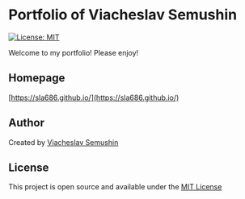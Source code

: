 # Portfolio of Viacheslav Semushin

[![License: MIT](https://img.shields.io/badge/License-MIT-blue.svg)](https://opensource.org/licenses/MIT)

Welcome to my portfolio! Please enjoy!

## Homepage

[https://sla686.github.io/](https://sla686.github.io/)

## Author

Created by [Viacheslav Semushin](https://github.com/sla686)

## License

This project is open source and available under the [MIT License](LICENSE)
